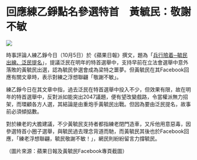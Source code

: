 回應練乙錚點名參選特首　黃毓民：敬謝不敏
========================================

![](/uploads/images/201610/lin.jpg)

時事評論人練乙錚今日（10月5日）於《蘋果日報》撰文，題為「[兵行險着─毓民出線、泛民提名](http://hk.apple.nextmedia.com/news/art/20161005/19791220)」，提議泛民在明年的特首選舉中，支持早前在立法會選舉中意外落敗的黃毓民出選，認為毓民參選會成為梁特之噩夢。但黃毓民在其Facebook回應有關文章時，表示對練之浮想聯翩「敬謝不敏」。 

練乙錚今日在其文章中指，過去泛民在特首選舉中投入不少，但效果有限，故在明年的特首選舉中，反對派如能突出2047議題，便有望改變戲路，令當權派無力招架，而環顧各方人選，其結論是由重炮手黃毓民出戰。但因為要由泛民提名，故事前必須傾掂數。 

對於練老的大膽建議，不少黃毓民支持者都指練老閉門造車，又斥他用意惡毒，因參選特首小圈子選舉，與毓民過去理念背道而馳，而黃毓民其後也於Facebook回應，「練老浮想聯翩，毓民敬謝不敏！」，網民則紛紛留言力撐毓民。

（圖片來源：蘋果日報及黃毓民Facebook專頁截圖）



